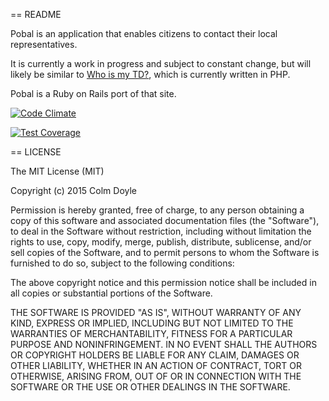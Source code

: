 == README

Pobal is an application that enables citizens to contact their local representatives.

It is currently a work in progress and subject to constant change, but will likely be similar to [Who is my TD?](http://whoismytd.com), which is currently written in PHP.

Pobal is a Ruby on Rails port of that site.

[![Code Climate](https://codeclimate.com/github/colmdoyle/pobal/badges/gpa.svg)](https://codeclimate.com/github/colmdoyle/pobal)

[![Test Coverage](https://codeclimate.com/github/colmdoyle/pobal/badges/coverage.svg)](https://codeclimate.com/github/colmdoyle/pobal/coverage)

== LICENSE

The MIT License (MIT)

Copyright (c) 2015 Colm Doyle

Permission is hereby granted, free of charge, to any person obtaining a copy
of this software and associated documentation files (the "Software"), to deal
in the Software without restriction, including without limitation the rights
to use, copy, modify, merge, publish, distribute, sublicense, and/or sell
copies of the Software, and to permit persons to whom the Software is
furnished to do so, subject to the following conditions:

The above copyright notice and this permission notice shall be included in all
copies or substantial portions of the Software.

THE SOFTWARE IS PROVIDED "AS IS", WITHOUT WARRANTY OF ANY KIND, EXPRESS OR
IMPLIED, INCLUDING BUT NOT LIMITED TO THE WARRANTIES OF MERCHANTABILITY,
FITNESS FOR A PARTICULAR PURPOSE AND NONINFRINGEMENT. IN NO EVENT SHALL THE
AUTHORS OR COPYRIGHT HOLDERS BE LIABLE FOR ANY CLAIM, DAMAGES OR OTHER
LIABILITY, WHETHER IN AN ACTION OF CONTRACT, TORT OR OTHERWISE, ARISING FROM,
OUT OF OR IN CONNECTION WITH THE SOFTWARE OR THE USE OR OTHER DEALINGS IN THE
SOFTWARE.
